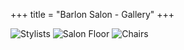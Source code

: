 +++
title = "Barlon Salon - Gallery"
+++

![Stylists](/images/stylists.jpeg)
![Salon Floor](/images/floor.jpeg)
![Chairs](/images/chairs.jpeg)